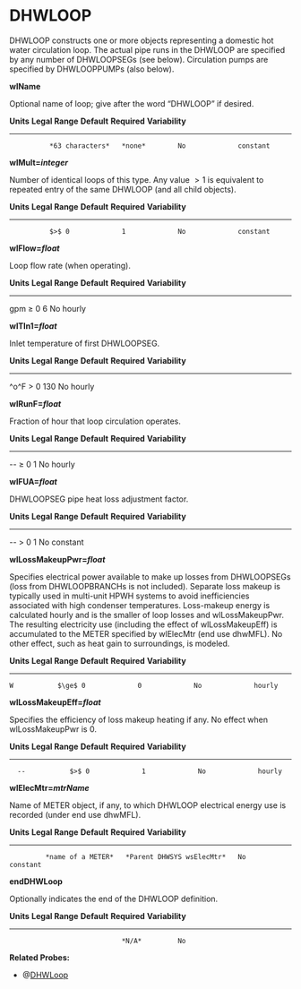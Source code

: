 # DHWLOOP

DHWLOOP constructs one or more objects representing a domestic hot water circulation loop. The actual pipe runs in the DHWLOOP are specified by any number of DHWLOOPSEGs (see below). Circulation pumps are specified by DHWLOOPPUMPs (also below).

**wlName**

Optional name of loop; give after the word “DHWLOOP” if desired.

  **Units**   **Legal Range**   **Default**   **Required**   **Variability**
  ----------- ----------------- ------------- -------------- -----------------
              *63 characters*   *none*        No             constant

**wlMult=*integer***

Number of identical loops of this type. Any value $>1$ is equivalent to repeated entry of the same DHWLOOP (and all child objects).

  **Units**   **Legal Range**   **Default**   **Required**   **Variability**
  ----------- ----------------- ------------- -------------- -----------------
              $>$ 0             1             No             constant

**wlFlow=*float***

Loop flow rate (when operating).

  **Units**   **Legal Range**   **Default**   **Required**   **Variability**
  ----------- ----------------- ------------- -------------- -----------------
  gpm         $\ge$ 0           6             No             hourly

**wlTIn1=*float***

Inlet temperature of first DHWLOOPSEG.

  **Units**   **Legal Range**   **Default**   **Required**   **Variability**
  ----------- ----------------- ------------- -------------- -----------------
  ^o^F          $>$ 0             130           No             hourly

**wlRunF=*float***

Fraction of hour that loop circulation operates.

  **Units**   **Legal Range**   **Default**   **Required**   **Variability**
  ----------- ----------------- ------------- -------------- -----------------
  --          $\ge$ 0             1             No             hourly

**wlFUA=*float***

DHWLOOPSEG pipe heat loss adjustment factor.

  **Units**   **Legal Range**   **Default**   **Required**   **Variability**
  ----------- ----------------- ------------- -------------- -----------------
  --          $>$ 0             1             No             constant

**wlLossMakeupPwr=*float***

Specifies electrical power available to make up losses from DHWLOOPSEGs (loss from DHWLOOPBRANCHs is not included). Separate loss makeup is typically used in multi-unit HPWH systems to avoid inefficiencies associated with high condenser temperatures.  Loss-makeup energy is calculated hourly and is the smaller of loop losses and wlLossMakeupPwr.  The resulting electricity use (including the effect of wlLossMakeupEff) is accumulated to the METER specified by wlElecMtr (end use dhwMFL). No other effect, such as heat gain to surroundings, is modeled.

**Units**   **Legal Range**   **Default**   **Required**   **Variability**
----------- ----------------- ------------- -------------- -----------------
    W           $\ge$ 0             0             No             hourly

**wlLossMakeupEff=*float***

Specifies the efficiency of loss makeup heating if any.  No effect when wlLossMakeupPwr is 0.

  **Units**   **Legal Range**   **Default**   **Required**   **Variability**
  ----------- ----------------- ------------- -------------- -----------------
      --           $>$ 0             1             No             hourly

**wlElecMtr=*mtrName***

Name of METER object, if any, to which DHWLOOP electrical energy use is recorded (under end use dhwMFL).

**Units**   **Legal Range**     **Default**                 **Required**   **Variability**
----------- ------------------- --------------------------- -------------- -----------------
             *name of a METER*   *Parent DHWSYS wsElecMtr*   No             constant

**endDHWLoop**

Optionally indicates the end of the DHWLOOP definition.

  **Units**   **Legal Range**   **Default**   **Required**   **Variability**
  ----------- ----------------- ------------- -------------- -----------------
                                *N/A*         No             

**Related Probes:**

- @[DHWLoop](#p_dhwloop)
